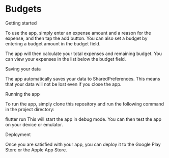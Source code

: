 # Budgets


Getting started

To use the app, simply enter an expense amount and a reason for the expense, and then tap the add button. You can also set a budget by entering a budget amount in the budget field.

The app will then calculate your total expenses and remaining budget. You can view your expenses in the list below the budget field.

Saving your data

The app automatically saves your data to SharedPreferences. This means that your data will not be lost even if you close the app.

Running the app

To run the app, simply clone this repository and run the following command in the project directory:

flutter run
This will start the app in debug mode. You can then test the app on your device or emulator.

Deployment

Once you are satisfied with your app, you can deploy it to the Google Play Store or the Apple App Store.
